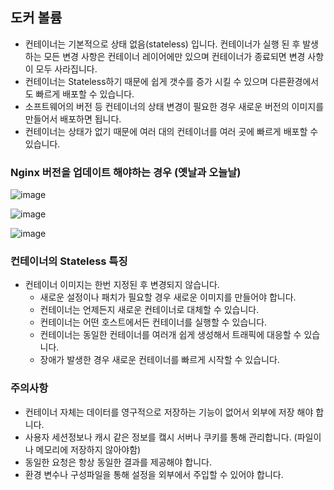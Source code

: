 ## 도커 볼륨

+ 컨테이너는 기본적으로 상태 없음(stateless) 입니다. 컨테이너가 실행 된 후 발생하는 모든 변경 사항은 컨테이너 레이어에만 있으며 컨테이너가 종료되면 변경 사항이 모두 사라집니다.
+ 컨테이너는 Stateless하기 때문에 쉽게 갯수를 증가 시킬 수 있으며 다른환경에서도 빠르게 배포할 수 있습니다.
+ 소프트웨어의 버전 등 컨테이너의 상태 변경이 필요한 경우 새로운 버전의 이미지를 만들어서 배포하면 됩니다.
+ 컨테이너는 상태가 없기 때문에 여러 대의 컨테이너를 여러 곳에 빠르게 배포할 수 있습니다.

### Nginx 버전을 업데이트 해야하는 경우 (옛날과 오늘날)

![image](https://github.com/HyangKeunChoi/TIL-Today-I-Learned-/assets/49984996/bd5b1188-7c42-4b17-a4ff-a8360aa07b08)

![image](https://github.com/HyangKeunChoi/TIL-Today-I-Learned-/assets/49984996/2c787fda-8323-4781-8542-410d8b141d10)

![image](https://github.com/HyangKeunChoi/TIL-Today-I-Learned-/assets/49984996/d7d3021d-3129-49ba-bf49-358c10ba09fb)

### 컨테이너의 Stateless 특징
+ 컨테이너 이미지는 한번 지정된 후 변경되지 않습니다.
  - 새로운 설정이나 패치가 필요할 경우 새로운 이미지를 만들어야 합니다.
  - 컨테이너는 언제든지 새로운 컨테이너로 대체할 수 있습니다.
  - 컨테이너는 어떤 호스트에서든 컨테이너를 실행할 수 있습니다.
  - 컨테이너는 동일한 컨테이너를 여러개 쉽게 생성해서 트래픽에 대응할 수 있습니다.
  - 장애가 발생한 경우 새로운 컨테이너를 빠르게 시작할 수 있습니다.
 
### 주의사항
+ 컨테이너 자체는 데이터를 영구적으로 저장하는 기능이 없어서 외부에 저장 해야 합니다.
+ 사용자 세션정보나 캐시 같은 정보를 캨시 서버나 쿠키를 통해 관리합니다. (파일이나 메모리에 저장하지 않아야함)
+ 동일한 요청은 항상 동일한 결과를 제공해야 합니다.
+ 환경 변수나 구성파일을 통해 설정을 외부에서 주입할 수 있어야 합니다.
